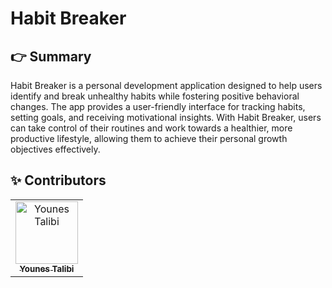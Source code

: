 # Habit Breaker

## 👉 Summary
Habit Breaker is a personal development application designed to help users identify and break unhealthy habits while fostering positive behavioral changes. The app provides a user-friendly interface for tracking habits, setting goals, and receiving motivational insights. With Habit Breaker, users can take control of their routines and work towards a healthier, more productive lifestyle, allowing them to achieve their personal growth objectives effectively.

## ✨ Contributors 

<table>
  <tbody>
    <tr>
      <td align="center">
        <a href="https://github.com/younestalibi">
          <img
            src="https://avatars.githubusercontent.com/u/118536564?v=4"
            width="100px;"
            alt="Younes Talibi"
          />
          <br />
          <sub>
            <b>Younes Talibi</b>
          </sub>
        </a>
        <br />
      </td>
      </tr>
  </tbody>
</table>
